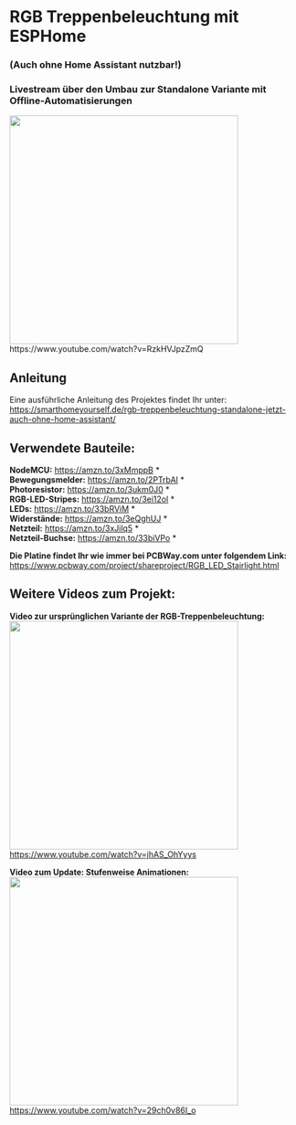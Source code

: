 # RGB Treppenbeleuchtung mit ESPHome
### (Auch ohne Home Assistant nutzbar!)

### Livestream über den Umbau zur Standalone Variante mit Offline-Automatisierungen  
<img src="http://img.youtube.com/vi/RzkHVJpzZmQ/0.jpg" width="400px">  
https://www.youtube.com/watch?v=RzkHVJpzZmQ  


## Anleitung
Eine ausführliche Anleitung des Projektes findet Ihr unter:  
https://smarthomeyourself.de/rgb-treppenbeleuchtung-standalone-jetzt-auch-ohne-home-assistant/
  
## Verwendete Bauteile:
**NodeMCU:** https://amzn.to/3xMmppB *  
**Bewegungsmelder:** https://amzn.to/2PTrbAI *  
**Photoresistor:** https://amzn.to/3ukm0J0 *  
**RGB-LED-Stripes:** https://amzn.to/3ei12ol *  
**LEDs:** https://amzn.to/33bRViM *  
**Widerstände:** https://amzn.to/3eQghUJ *  
**Netzteil:** https://amzn.to/3xJilq5 *  
**Netzteil-Buchse:** https://amzn.to/33biVPo *  
  
  
**Die Platine findet Ihr wie immer bei PCBWay.com unter folgendem Link:**  
https://www.pcbway.com/project/shareproject/RGB_LED_Stairlight.html  
  
## Weitere Videos zum Projekt:  
**Video zur ursprünglichen Variante der RGB-Treppenbeleuchtung:**  
<img src="http://img.youtube.com/vi/jhAS_OhYyys/0.jpg" width="400px">  
https://www.youtube.com/watch?v=jhAS_OhYyys  
  
**Video zum Update: Stufenweise Animationen:**  
<img src="http://img.youtube.com/vi/29ch0v86I_o/0.jpg" width="400px">  
https://www.youtube.com/watch?v=29ch0v86I_o  
  

